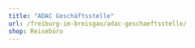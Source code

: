 ```yaml
---
title: "ADAC Geschäftsstelle"
url: /freiburg-im-breisgau/adac-geschaeftsstelle/
shop: Reisebüro
---
```

